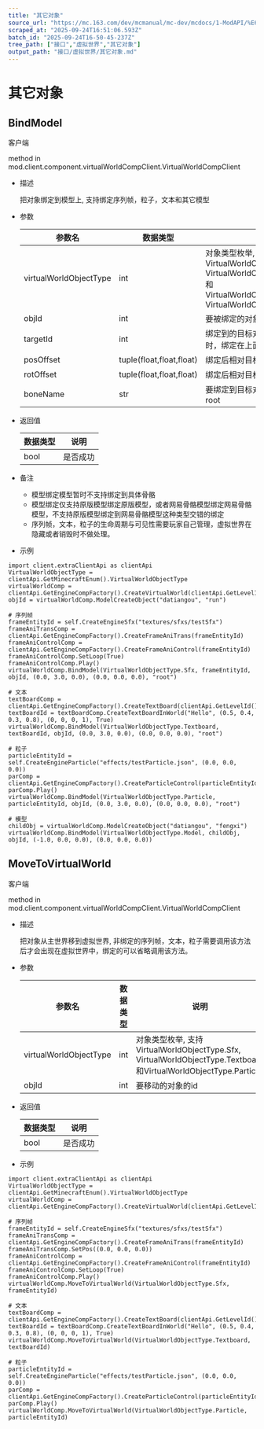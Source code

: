 ```yaml
---
title: "其它对象"
source_url: "https://mc.163.com/dev/mcmanual/mc-dev/mcdocs/1-ModAPI/%E6%8E%A5%E5%8F%A3/%E8%99%9A%E6%8B%9F%E4%B8%96%E7%95%8C/%E5%85%B6%E5%AE%83%E5%AF%B9%E8%B1%A1.html"
scraped_at: "2025-09-24T16:51:06.593Z"
batch_id: "2025-09-24T16-50-45-237Z"
tree_path: ["接口","虚拟世界","其它对象"]
output_path: "接口/虚拟世界/其它对象.md"
---
```


#  其它对象

##  BindModel

客户端

method in mod.client.component.virtualWorldCompClient.VirtualWorldCompClient

*   描述
    
    把对象绑定到模型上, 支持绑定序列帧，粒子，文本和其它模型
    
*   参数
    
    | 参数名 | 数据类型 | 说明 |
    | --- | --- | --- |
    | virtualWorldObjectType | int | 对象类型枚举, 支持VirtualWorldObjectType.Sfx, VirtualWorldObjectType.Textboard和VirtualWorldObjectType.Particle, VirtualWorldObjectType.Model |
    | objId | int | 要被绑定的对象的id |
    | targetId | int | 绑定到的目标对象的id, 该对象删掉时，绑定在上面的对象也会删除 |
    | posOffset | tuple(float,float,float) | 绑定后相对目标的位置偏移 |
    | rotOffset | tuple(float,float,float) | 绑定后相对目标的旋转角度偏移 |
    | boneName | str | 要绑定到目标对象哪个骨骼，默认为root |
    
*   返回值
    
    | 数据类型 | 说明 |
    | --- | --- |
    | bool | 是否成功 |
    
*   备注
    
    *   模型绑定模型暂时不支持绑定到具体骨骼
    *   模型绑定仅支持原版模型绑定原版模型，或者网易骨骼模型绑定网易骨骼模型，不支持原版模型绑定到网易骨骼模型这种类型交错的绑定
    *   序列帧，文本，粒子的生命周期与可见性需要玩家自己管理，虚拟世界在隐藏或者销毁时不做处理。
*   示例
    

```
import client.extraClientApi as clientApi
VirtualWorldObjectType = clientApi.GetMinecraftEnum().VirtualWorldObjectType
virtualWorldComp = clientApi.GetEngineCompFactory().CreateVirtualWorld(clientApi.GetLevelId())
objId = virtualWorldComp.ModelCreateObject("datiangou", "run")

# 序列帧
frameEntityId = self.CreateEngineSfx("textures/sfxs/testSfx")
frameAniTransComp = clientApi.GetEngineCompFactory().CreateFrameAniTrans(frameEntityId)
frameAniControlComp = clientApi.GetEngineCompFactory().CreateFrameAniControl(frameEntityId)
frameAniControlComp.SetLoop(True)
frameAniControlComp.Play()
virtualWorldComp.BindModel(VirtualWorldObjectType.Sfx, frameEntityId, objId, (0.0, 3.0, 0.0), (0.0, 0.0, 0.0), "root")

# 文本
textBoardComp = clientApi.GetEngineCompFactory().CreateTextBoard(clientApi.GetLevelId())
textBoardId = textBoardComp.CreateTextBoardInWorld("Hello", (0.5, 0.4, 0.3, 0.8), (0, 0, 0, 1), True)
virtualWorldComp.BindModel(VirtualWorldObjectType.Textboard, textBoardId, objId, (0.0, 3.0, 0.0), (0.0, 0.0, 0.0), "root")

# 粒子
particleEntityId = self.CreateEngineParticle("effects/testParticle.json", (0.0, 0.0, 0.0))
parComp = clientApi.GetEngineCompFactory().CreateParticleControl(particleEntityId)
parComp.Play()
virtualWorldComp.BindModel(VirtualWorldObjectType.Particle, particleEntityId, objId, (0.0, 3.0, 0.0), (0.0, 0.0, 0.0), "root")

# 模型
childObj = virtualWorldComp.ModelCreateObject("datiangou", "fengxi")
virtualWorldComp.BindModel(VirtualWorldObjectType.Model, childObj, objId, (-1.0, 0.0, 0.0), (0.0, 0.0, 0.0))

```

##  MoveToVirtualWorld

客户端

method in mod.client.component.virtualWorldCompClient.VirtualWorldCompClient

*   描述
    
    把对象从主世界移到虚拟世界, 非绑定的序列帧，文本，粒子需要调用该方法后才会出现在虚拟世界中，绑定的可以省略调用该方法。
    
*   参数
    
    | 参数名 | 数据类型 | 说明 |
    | --- | --- | --- |
    | virtualWorldObjectType | int | 对象类型枚举, 支持VirtualWorldObjectType.Sfx, VirtualWorldObjectType.Textboard和VirtualWorldObjectType.Particle |
    | objId | int | 要移动的对象的id |
    
*   返回值
    
    | 数据类型 | 说明 |
    | --- | --- |
    | bool | 是否成功 |
    
*   示例
    

```
import client.extraClientApi as clientApi
VirtualWorldObjectType = clientApi.GetMinecraftEnum().VirtualWorldObjectType
virtualWorldComp = clientApi.GetEngineCompFactory().CreateVirtualWorld(clientApi.GetLevelId())

# 序列帧
frameEntityId = self.CreateEngineSfx("textures/sfxs/testSfx")
frameAniTransComp = clientApi.GetEngineCompFactory().CreateFrameAniTrans(frameEntityId)
frameAniTransComp.SetPos((0.0, 0.0, 0.0))
frameAniControlComp = clientApi.GetEngineCompFactory().CreateFrameAniControl(frameEntityId)
frameAniControlComp.SetLoop(True)
frameAniControlComp.Play()
virtualWorldComp.MoveToVirtualWorld(VirtualWorldObjectType.Sfx, frameEntityId)

# 文本
textBoardComp = clientApi.GetEngineCompFactory().CreateTextBoard(clientApi.GetLevelId())
textBoardId = textBoardComp.CreateTextBoardInWorld("Hello", (0.5, 0.4, 0.3, 0.8), (0, 0, 0, 1), True)
virtualWorldComp.MoveToVirtualWorld(VirtualWorldObjectType.Textboard, textBoardId)

# 粒子
particleEntityId = self.CreateEngineParticle("effects/testParticle.json", (0.0, 0.0, 0.0))
parComp = clientApi.GetEngineCompFactory().CreateParticleControl(particleEntityId)
parComp.Play()
virtualWorldComp.MoveToVirtualWorld(VirtualWorldObjectType.Particle, particleEntityId)

```